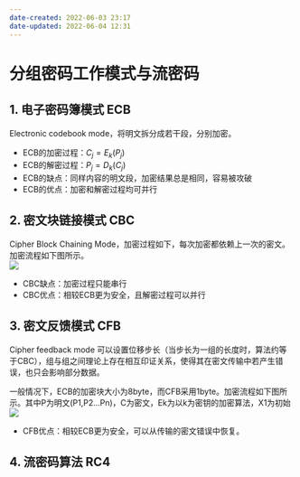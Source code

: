 ```yaml
---
date-created: 2022-06-03 23:17
date-updated: 2022-06-04 12:31
---
```


# 分组密码工作模式与流密码

## 1. 电子密码簿模式 ECB

Electronic codebook mode，将明文拆分成若干段，分别加密。

- ECB的加密过程：$C_j = E_k(P_j)$
- ECB的解密过程：$P_j = D_k(C_j)$
- ECB的缺点：同样内容的明文段，加密结果总是相同，容易被攻破
- ECB的优点：加密和解密过程均可并行

## 2. 密文块链接模式 CBC

Cipher Block Chaining Mode，加密过程如下，每次加密都依赖上一次的密文。加密流程如下图所示。  
![](https://s2.loli.net/2022/03/21/9vTicxaWhLOdreA.png)

- CBC缺点：加密过程只能串行
- CBC优点：相较ECB更为安全，且解密过程可以并行

## 3. 密文反馈模式 CFB

Cipher feedback mode
可以设置位移步长（当步长为一组的长度时，算法约等于CBC），组与组之间理论上存在相互印证关系，使得其在密文传输中若产生错误，也只会影响部分数据。

一般情况下，ECB的加密块大小为8byte，而CFB采用1byte。加密流程如下图所示。其中P为明文(P1,P2...Pn)，C为密文，Ek为以k为密钥的加密算法，X1为初始
![](https://zerokei-imgurl.oss-cn-hangzhou.aliyuncs.com/img/20220603234404.png)

- CFB优点：相较ECB更为安全，可以从传输的密文错误中恢复。

## 4. 流密码算法 RC4
